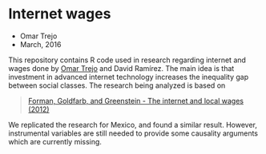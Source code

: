 
# Internet wages

- Omar Trejo
- March, 2016

This repository contains R code used in research regarding internet and wages
done by [Omar Trejo](http://links.otrenav.com/website) and David Ramírez. The
main idea is that investment in advanced internet technology increases the
inequality gap between social classes. The research being analyzed is based on

> [Forman, Goldfarb, and Greenstein - The internet and local wages (2012)](https://www.scheller.gatech.edu/directory/faculty/forman/pubs/internet_and_local_wages.pdf)

We replicated the research for Mexico, and found a similar result. However,
instrumental variables are still needed to provide some causality arguments
which are currently missing.

